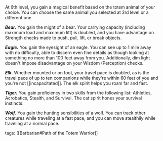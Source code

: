 At 6th level, you gain a magical benefit based on the totem animal of your choice. You can choose the same animal you selected at 3rd level or a different one.

**_Bear._** You gain the might of a bear. Your carrying capacity (including maximum load and maximum lift) is doubled, and you have advantage on Strength checks made to push, pull, lift, or break objects.

**_Eagle._** You gain the eyesight of an eagle. You can see up to 1 mile away with no difficulty, able to discern even fine details as though looking at something no more than 100 feet away from you. Additionally, dim light doesn't impose disadvantage on your Wisdom (Perception) checks.

**_Elk._** Whether mounted or on foot, your travel pace is doubled, as is the travel pace of up to ten companions while they're within 60 feet of you and you're not [[incapacitated]]. The elk spirit helps you roam far and fast.

**_Tiger._** You gain proficiency in two skills from the following list: Athletics, Acrobatics, Stealth, and Survival. The cat spirit hones your survival instincts.

**_Wolf._** You gain the hunting sensibilities of a wolf. You can track other creatures while traveling at a fast pace, and you can move stealthily while traveling at a normal pace.

tags: [[Barbarian#Path of the Totem Warrior]]